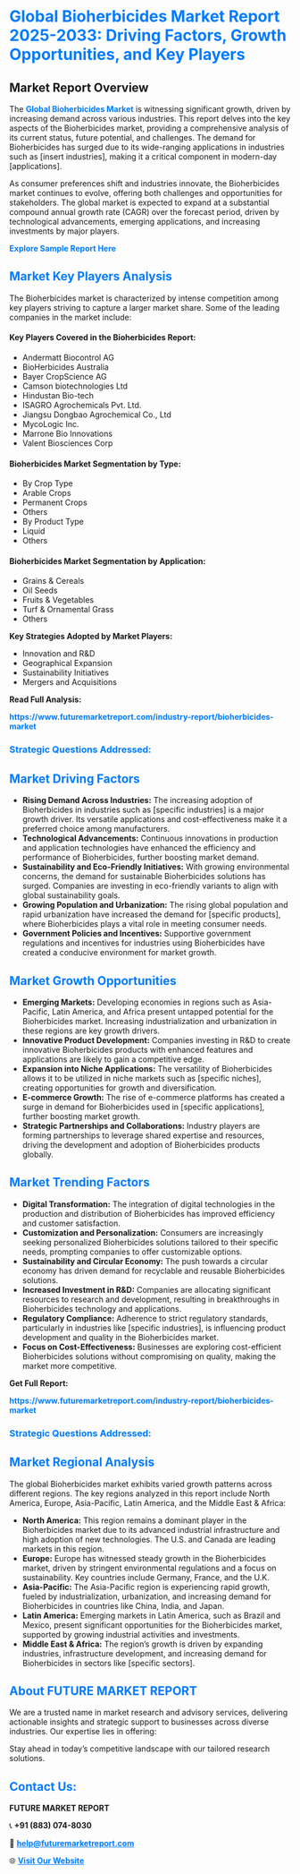 <h1 style="color: #007BFF;">Global Bioherbicides Market Report 2025-2033: Driving Factors, Growth Opportunities, and Key Players</h1>

<section id="overview">
<h2>Market Report Overview</h2>
<p>The <a href="https://www.futuremarketreport.com/industry-report/bioherbicides-market" style="color: #007BFF; text-decoration: none;"><strong>Global Bioherbicides Market</strong></a> is witnessing significant growth, driven by increasing demand across various industries. This report delves into the key aspects of the Bioherbicides market, providing a comprehensive analysis of its current status, future potential, and challenges. The demand for Bioherbicides has surged due to its wide-ranging applications in industries such as [insert industries], making it a critical component in modern-day [applications].</p>
<p>As consumer preferences shift and industries innovate, the Bioherbicides market continues to evolve, offering both challenges and opportunities for stakeholders. The global market is expected to expand at a substantial compound annual growth rate (CAGR) over the forecast period, driven by technological advancements, emerging applications, and increasing investments by major players.</p>
</section>

<section id="overview">
<p><a href="https://www.futuremarketreport.com/request-sample/reportId=103496" style="color: #007BFF; text-decoration: none;"><strong>Explore Sample Report Here</strong></a></p>
</section>

<section id="key-players">
<h2 style="color: #007BFF;">Market Key Players Analysis</h2>
<p>The Bioherbicides market is characterized by intense competition among key players striving to capture a larger market share. Some of the leading companies in the market include:</p>
<h4>Key Players Covered in the Bioherbicides Report:</h4>
<ul><li>Andermatt Biocontrol AG</li><li>BioHerbicides Australia</li><li>Bayer CropScience AG</li><li>Camson biotechnologies Ltd</li><li>Hindustan Bio-tech</li><li>ISAGRO Agrochemicals Pvt. Ltd.</li><li>Jiangsu Dongbao Agrochemical Co., Ltd</li><li>MycoLogic Inc.</li><li>Marrone Bio Innovations</li><li>Valent Biosciences Corp</li></ul>
<h4>Bioherbicides Market Segmentation by Type:</h4>
<ul><li>By Crop Type</li><li>Arable Crops</li><li>Permanent Crops</li><li>Others</li><li>By Product Type</li><li>Liquid</li><li>Others</li></ul>

<h4>Bioherbicides Market Segmentation by Application:</h4>
<ul><li>Grains &amp; Cereals</li><li>Oil Seeds</li><li>Fruits &amp; Vegetables</li><li>Turf &amp; Ornamental Grass</li><li>Others</li></ul>
<p><strong>Key Strategies Adopted by Market Players:</strong></p>
<ul>
<li>Innovation and R&D</li>
<li>Geographical Expansion</li>
<li>Sustainability Initiatives</li>
<li>Mergers and Acquisitions</li>
</ul>
</section>

<section>
<p><strong>Read Full Analysis: </strong></p><a href="https://www.futuremarketreport.com/industry-report/bioherbicides-market" style="color: #007BFF; text-decoration: none;"><strong>https://www.futuremarketreport.com/industry-report/bioherbicides-market</strong></a>
<h3 style="color: #007BFF;">Strategic Questions Addressed:</h3>
</section>

<section id="driving-factors">
<h2 style="color: #007BFF;">Market Driving Factors</h2>
<ul>
<li><strong>Rising Demand Across Industries:</strong> The increasing adoption of Bioherbicides in industries such as [specific industries] is a major growth driver. Its versatile applications and cost-effectiveness make it a preferred choice among manufacturers.</li>
<li><strong>Technological Advancements:</strong> Continuous innovations in production and application technologies have enhanced the efficiency and performance of Bioherbicides, further boosting market demand.</li>
<li><strong>Sustainability and Eco-Friendly Initiatives:</strong> With growing environmental concerns, the demand for sustainable Bioherbicides solutions has surged. Companies are investing in eco-friendly variants to align with global sustainability goals.</li>
<li><strong>Growing Population and Urbanization:</strong> The rising global population and rapid urbanization have increased the demand for [specific products], where Bioherbicides plays a vital role in meeting consumer needs.</li>
<li><strong>Government Policies and Incentives:</strong> Supportive government regulations and incentives for industries using Bioherbicides have created a conducive environment for market growth.</li>
</ul>
</section>

<section id="growth-opportunities">
<h2 style="color: #007BFF;">Market Growth Opportunities</h2>
<ul>
<li><strong>Emerging Markets:</strong> Developing economies in regions such as Asia-Pacific, Latin America, and Africa present untapped potential for the Bioherbicides market. Increasing industrialization and urbanization in these regions are key growth drivers.</li>
<li><strong>Innovative Product Development:</strong> Companies investing in R&D to create innovative Bioherbicides products with enhanced features and applications are likely to gain a competitive edge.</li>
<li><strong>Expansion into Niche Applications:</strong> The versatility of Bioherbicides allows it to be utilized in niche markets such as [specific niches], creating opportunities for growth and diversification.</li>
<li><strong>E-commerce Growth:</strong> The rise of e-commerce platforms has created a surge in demand for Bioherbicides used in [specific applications], further boosting market growth.</li>
<li><strong>Strategic Partnerships and Collaborations:</strong> Industry players are forming partnerships to leverage shared expertise and resources, driving the development and adoption of Bioherbicides products globally.</li>
</ul>
</section>

<section id="trending-factors">
<h2 style="color: #007BFF;">Market Trending Factors</h2>
<ul>
<li><strong>Digital Transformation:</strong> The integration of digital technologies in the production and distribution of Bioherbicides has improved efficiency and customer satisfaction.</li>
<li><strong>Customization and Personalization:</strong> Consumers are increasingly seeking personalized Bioherbicides solutions tailored to their specific needs, prompting companies to offer customizable options.</li>
<li><strong>Sustainability and Circular Economy:</strong> The push towards a circular economy has driven demand for recyclable and reusable Bioherbicides solutions.</li>
<li><strong>Increased Investment in R&D:</strong> Companies are allocating significant resources to research and development, resulting in breakthroughs in Bioherbicides technology and applications.</li>
<li><strong>Regulatory Compliance:</strong> Adherence to strict regulatory standards, particularly in industries like [specific industries], is influencing product development and quality in the Bioherbicides market.</li>
<li><strong>Focus on Cost-Effectiveness:</strong> Businesses are exploring cost-efficient Bioherbicides solutions without compromising on quality, making the market more competitive.</li>
</ul>
</section>

<section>
<p><strong>Get Full Report: </strong></p><a href="https://www.futuremarketreport.com/industry-report/bioherbicides-market" style="color: #007BFF; text-decoration: none;"><strong>https://www.futuremarketreport.com/industry-report/bioherbicides-market</strong></a>
<h3 style="color: #007BFF;">Strategic Questions Addressed:</h3>
</section>


<section id="regional-analysis">
<h2 style="color: #007BFF;">Market Regional Analysis</h2>
<p>The global Bioherbicides market exhibits varied growth patterns across different regions. The key regions analyzed in this report include North America, Europe, Asia-Pacific, Latin America, and the Middle East & Africa:</p>
<ul>
<li><strong>North America:</strong> This region remains a dominant player in the Bioherbicides market due to its advanced industrial infrastructure and high adoption of new technologies. The U.S. and Canada are leading markets in this region.</li>
<li><strong>Europe:</strong> Europe has witnessed steady growth in the Bioherbicides market, driven by stringent environmental regulations and a focus on sustainability. Key countries include Germany, France, and the U.K.</li>
<li><strong>Asia-Pacific:</strong> The Asia-Pacific region is experiencing rapid growth, fueled by industrialization, urbanization, and increasing demand for Bioherbicides in countries like China, India, and Japan.</li>
<li><strong>Latin America:</strong> Emerging markets in Latin America, such as Brazil and Mexico, present significant opportunities for the Bioherbicides market, supported by growing industrial activities and investments.</li>
<li><strong>Middle East & Africa:</strong> The region’s growth is driven by expanding industries, infrastructure development, and increasing demand for Bioherbicides in sectors like [specific sectors].</li>
</ul>
</section>

<footer>
<h2 style="color: #007BFF;">About FUTURE MARKET REPORT</h2>
<p>We are a trusted name in market research and advisory services, delivering actionable insights and strategic support to businesses across diverse industries. Our expertise lies in offering:</p>

<p>Stay ahead in today’s competitive landscape with our tailored research solutions.</p>

<h2 style="color: #007BFF;">Contact Us:</h2>
<p><strong>FUTURE MARKET REPORT</strong></p>
<p>📞 <strong>+91 (883) 074-8030</strong></p>
<p>📧 <strong><a href="mailto:help@futuremarketreport.com" style="color: #007BFF;">help@futuremarketreport.com</a></strong></p>
<p>🌐 <strong><a href="https://www.futuremarketreport.com/" style="color: #007BFF;">Visit Our Website</a></strong></p>
</footer>